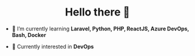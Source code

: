 <h1 align="center">Hello there 👋</h1>

- 🌱 I’m currently learning **Laravel, Python, PHP, ReactJS, Azure DevOps, Bash, Docker**

- 👯 Currently interested in **DevOps**
